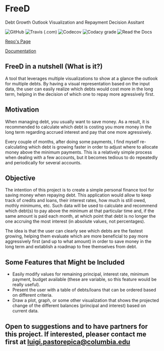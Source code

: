 # FreeD

Debt Growth Outlook Visualization and Repayment Decision Assitant

![GitHub](https://img.shields.io/github/license/Luigi-PastorePica/FreeD) 
![Travis (.com)](https://img.shields.io/travis/com/Luigi-PastorePica/FreeD) 
![Codecov](https://img.shields.io/codecov/c/github/Luigi-PastorePica/FreeD) 
![Codacy grade](https://img.shields.io/codacy/grade/0ea833b9dcd040cb95b179e1df147e66)
![Read the Docs](https://img.shields.io/readthedocs/freed)

[Repo's Page](https://github.com/Luigi-PastorePica/FreeD)

[Documentation](https://freed.readthedocs.io/en/latest)

## FreeD in a nutshell (What is it?)

A tool that leverages multiple visualizations to show at a glance the outlook for multiple debts. By having a visual representation based on the input data, the user can easily realize which debts would cost more in the long term, helping in the decision of which one to repay more agressively first.


## Motivation

When managing debt, you usually want to save money. As a result, it is recommended to calculate which debt is costing you more money in the long term regarding accrued interest and pay that one more agressively. 

Every couple of months, after doing some payments, I find myself re-calculating which debt is growing faster in order to adjust where to allocate money above the minimum payments. This is a relatively simple process when dealing with a few accounts, but it becomes tedious to do repeatedly and periodically for several accounts. 

## Objective

The intention of this project is to create a simple personal finance tool for saving money when repaying debt. This application would allow to keep track of credits and loans, their interest rates, how much is still owed, mothly minimums, etc. Such data will be used to calculate and recommend which debt(s) to pay above the minimum at that particular time and, if the same amount is paid each month, at which point that debt is no longer the one accruing the most interest (in absolute values, not percentages).

The idea is that the user can clearly see which debts are the fastest growing, helping them evaluate which are more beneficial to pay more aggressively first (and up to what amount) in order to save money in the long term and extablish a roadmap to free themselves from debt.


## Some Features that Might be Included
- Easily modify values for remaining principal, interest rate, minimum payment, budget available (these are variable, so this feature would be really useful).
- Present the user with a table of debts/loans that can be ordered based on different criteria.
- Draw a plot, graph, or some other visualization that shows the projected change of the different balances (principal and interest) based on current data.



## Open to suggestions and to have partners for this project. If interested, pleaser contact me first at luigi.pastorepica@columbia.edu
